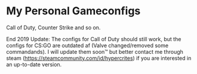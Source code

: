 # My Personal Gameconfigs
Call of Duty, Counter Strike and so on.

End 2019 Update:
The configs for Call of Duty should still work, but the configs for CS:GO are outdated af (Valve changed/removed some commandands).
I will update them soon™ but better contact me through steam (https://steamcommunity.com/id/hypercrites) if you are interested in an up-to-date version. 
